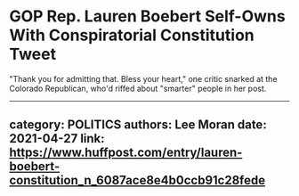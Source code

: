# GOP Rep. Lauren Boebert Self-Owns With Conspiratorial Constitution Tweet

"Thank you for admitting that. Bless your heart," one critic snarked at the Colorado Republican, who'd riffed about "smarter" people in her post.

---
category: POLITICS
authors: Lee Moran
date: 2021-04-27
link: https://www.huffpost.com/entry/lauren-boebert-constitution_n_6087ace8e4b0ccb91c28fede
---
